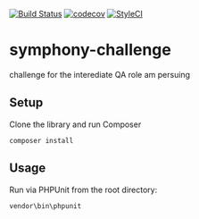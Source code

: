 [![Build Status](https://travis-ci.org/masete/symphony-challenge.svg?branch=master)](https://travis-ci.org/masete/symphony-challenge) [![codecov](https://codecov.io/gh/masete/symphony-challenge/branch/master/graph/badge.svg)](https://codecov.io/gh/masete/symphony-challenge) [![StyleCI](https://github.styleci.io/repos/154809814/shield?branch=master)](https://github.styleci.io/repos/154809814)

# symphony-challenge
challenge for the interediate QA role am persuing

## Setup

Clone the library and run Composer

```
composer install
```

## Usage

Run via PHPUnit from the root directory:

```
vendor\bin\phpunit
```



